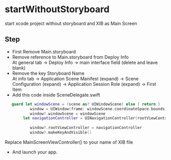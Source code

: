# startWithoutStoryboard
start xcode project without storyboard and XIB as Main Screen

## Step
- First Remove Main.storyboard
- Remove reference to Main.storyboard from Deploy Info<br/>
  At general tab -> Deploy Info -> main interface field (delete and leave blank)
- Remove  the key Storyboard Name <br/>
  At info tab -> Application Scene Manifest (expand) ->  Scene Configuration (expand) -> Application Session Role (expand) -> First Item 
- Add this code inside SceneDelegate.swift<br/>
```swift
   guard let windowScene = (scene as? UIWindowScene) else { return }
           window = UIWindow(frame: windowScene.coordinateSpace.bounds)
           window?.windowScene = windowScene
        let navigationController = UINavigationController(rootViewController: MainScreenViewController());
      
           window?.rootViewController = navigationController
           window?.makeKeyAndVisible()
```
Replace MainScreenViewController() to your name of XIB file<br/>
- And launch your app. 
